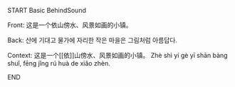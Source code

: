 START
Basic BehindSound

Front:
这是一个依山傍水、风景如画的小镇。 


Back:
산에 기대고 물가에 자리한 작은 마을은 그림처럼 아름답다.


Context:
这是一个[[依]]山傍水、风景如画的小镇。 
Zhè shì yí gè yī shān bàng shuǐ, fēng jǐng rú huà de xiǎo zhèn.

<!--ID: 1746176402481-->
END